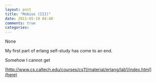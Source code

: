 ```yaml
---
layout: post
title: "Mobius (III)"
date: 2011-05-19 04:40
comments: true
categories: 
---
```


None


My first part of erlang self-study has come to an end.

Somehow I cannot get 

[http://www.cs.caltech.edu/courses/cs11/material/erlang/lab1/index.html](here)


